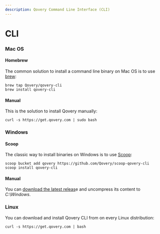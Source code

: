 ```yaml
---
description: Qovery Command Line Interface (CLI)
---
```


# CLI

### Mac OS

#### Homebrew

The common solution to install a command line binary on Mac OS is to use [brew](https://brew.sh/):

```text
brew tap Qovery/qovery-cli
brew install qovery-cli
```

#### Manual

This is the solution to install Qovery manually:

```text
curl -s https://get.qovery.com | sudo bash
```

### Windows

#### Scoop

The classic way to install binaries on Windows is to use [Scoop](https://scoop.sh/):

```text
scoop bucket add qovery https://github.com/Qovery/scoop-qovery-cli
scoop install qovery-cli
```

#### Manual

You can [download the latest releas](https://github.com/Qovery/qovery-cli/releases)e and uncompress its content to _C:\Windows_.

### Linux

You can download and install Qovery CLI from on every Linux distribution:

```text
curl -s https://get.qovery.com | bash
```

